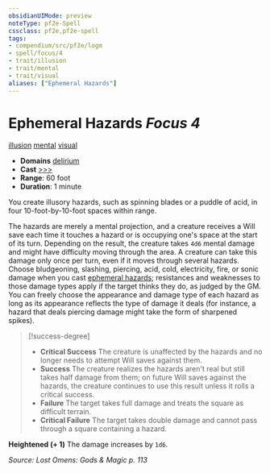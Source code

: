 ```yaml
---
obsidianUIMode: preview
noteType: pf2e-Spell
cssclass: pf2e,pf2e-spell
tags:
- compendium/src/pf2e/logm
- spell/focus/4
- trait/illusion
- trait/mental
- trait/visual
aliases: ["Ephemeral Hazards"]
---
```

# Ephemeral Hazards *Focus 4*   
[illusion](rules/traits/illusion.md "Illusion School Trait")  [mental](rules/traits/mental.md "Mental Effect Trait")  [visual](rules/traits/visual.md "Visual Effect Trait")  

- **Domains** [delirium](compendium/setting/domains.md#Delirium)
- **Cast** [>>>](rules/core-rulebook/chapter-9-playing-the-game.md#Actions "Three-Action") 
- **Range**: 60 foot
- **Duration**: 1 minute

You create illusory hazards, such as spinning blades or a puddle of acid, in four 10-foot-by-10-foot spaces within range.

The hazards are merely a mental projection, and a creature receives a Will save each time it touches a hazard or is occupying one's space at the start of its turn. Depending on the result, the creature takes `4d6` mental damage and might have difficulty moving through the area. A creature can take this damage only once per turn, even if it moves through several hazards. Choose bludgeoning, slashing, piercing, acid, cold, electricity, fire, or sonic damage when you cast [ephemeral hazards](compendium/spells/ephemeral-hazards-logm.md); resistances and weaknesses to those damage types apply if the target thinks they do, as judged by the GM. You can freely choose the appearance and damage type of each hazard as long as its appearance reflects the type of damage it deals (for instance, a hazard that deals piercing damage might take the form of sharpened spikes).

> [!success-degree] 
> - **Critical Success** The creature is unaffected by the hazards and no longer needs to attempt Will saves against them.
> - **Success** The creature realizes the hazards aren't real but still takes half damage from them; on future Will saves against the hazards, the creature continues to use this result unless it rolls a critical success.
> - **Failure** The target takes full damage and treats the square as difficult terrain.
> - **Critical Failure** The target takes double damage and cannot pass through a square containing a hazard.

**Heightened (+ 1)** The damage increases by `1d6`.

*Source: Lost Omens: Gods & Magic p. 113*
